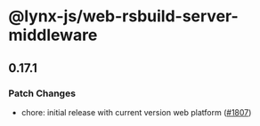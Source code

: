 # @lynx-js/web-rsbuild-server-middleware

## 0.17.1

### Patch Changes

- chore: initial release with current version web platform ([#1807](https://github.com/lynx-family/lynx-stack/pull/1807))

